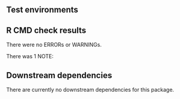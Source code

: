## Test environments

## R CMD check results

There were no ERRORs or WARNINGs.

There was 1 NOTE:

## Downstream dependencies
There are currently no downstream dependencies for this package.
